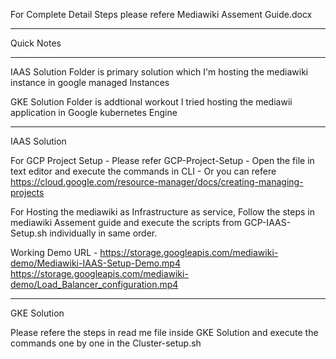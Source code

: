 For Complete Detail Steps  please refere Mediawiki Assement Guide.docx

*************************************************************************************************************
Quick Notes
*************************************************************************************************************

IAAS Solution Folder is primary solution which I'm hosting the mediawiki instance in google managed Instances

GKE Solution Folder is addtional workout I tried hosting the mediawii application in Google kubernetes Engine


*************************************************************************************************************
IAAS Solution 

For GCP Project Setup - Please refer GCP-Project-Setup - Open the file in text editor and execute the commands in CLI - Or you can refere https://cloud.google.com/resource-manager/docs/creating-managing-projects

For Hosting the mediawiki as Infrastructure as service, Follow the steps in mediawiki Assement guide and execute the scripts from GCP-IAAS-Setup.sh individually in same order. 

Working Demo URL -  https://storage.googleapis.com/mediawiki-demo/Mediawiki-IAAS-Setup-Demo.mp4 
                    https://storage.googleapis.com/mediawiki-demo/Load_Balancer_configuration.mp4
             

*************************************************************************************************************
GKE Solution 


Please refere the steps in read me file inside GKE Solution and execute the commands one by one in the Cluster-setup.sh 